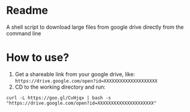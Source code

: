 # Readme
A shell script to download large files from google drive directly from the command line

# How to use?

1. Get a shareable link from your google drive, like: `https://drive.google.com/open?id=XXXXXXXXXXXXXXXXXXXX`
2. CD to the working directory and run:

`curl -L https://goo.gl/CvHjqx | bash -s "https://drive.google.com/open?id=XXXXXXXXXXXXXXXXXXXXX"`
